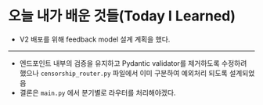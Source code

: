 # 오늘 내가 배운 것들(Today I Learned)

- V2 배포를 위해 feedback model 설계 계획을 했다.

---

- 엔드포인트 내부의 검증을 유지하고 Pydantic validator를 제거하도록 수정하려 했으나 `censorship_router.py` 파일에서 이미 구분하여 예외처리 되도록 설계되었음
- 결론은 `main.py` 에서 분기별로 라우터를 처리해야겠다.